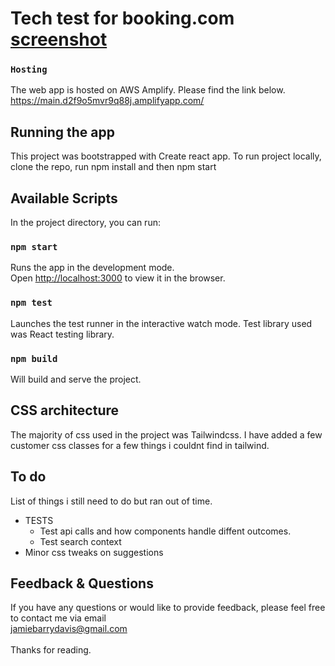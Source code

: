 # Tech test for booking.com [screenshot](https://user-images.githubusercontent.com/26900251/132957824-9ed56aa9-ef89-4dc1-bf32-1b4b90c043ca.jpg)


### `Hosting`

The web app is hosted on AWS Amplify. Please find the link below.\
https://main.d2f9o5mvr9q88j.amplifyapp.com/

## Running the app

This project was bootstrapped with Create react app. To run project locally, clone the repo, run npm install and then npm start

## Available Scripts

In the project directory, you can run:

### `npm start`

Runs the app in the development mode.\
Open [http://localhost:3000](http://localhost:3000) to view it in the browser.

### `npm test`

Launches the test runner in the interactive watch mode.
Test library used was React testing library.

### `npm build`
Will build and serve the project.

## CSS architecture

The majority of css used in the project was Tailwindcss. 
I have added a few customer css classes for a few things i couldnt find in tailwind.

## To do

List of things i still need to do but ran out of time. 
- TESTS
   - Test api calls and how components handle diffent outcomes. 
   - Test search context
- Minor css tweaks on suggestions

## Feedback & Questions

If you have any questions or would like to provide feedback, please feel free to contact me via email\
jamiebarrydavis@gmail.com\
\
Thanks for reading.

